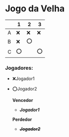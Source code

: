 # Jogo da Velha

|   | 1 | 2 | 3 |
|---|---|---|---|
| A | ❌  |  ❌ |  ❌ |
| B | ❌  | ⭕  |   |
| C | ⭕  |   |  ⭕ |

### **Jogadores:**


- ❌Jogador1 
- ⭕Jogador2
  
  **Vencedor**

  - **_Jogador1_**

  **Perdedor**

  - _**~~Jogador2~~**_


